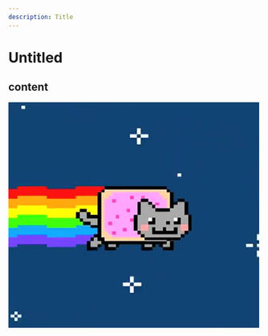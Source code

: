 ```yaml
---
description: Title
---
```


# Untitled

## content

![](.gitbook/assets/3a139f460fbfedca12d8995e0406b8231603765350085.gif)

